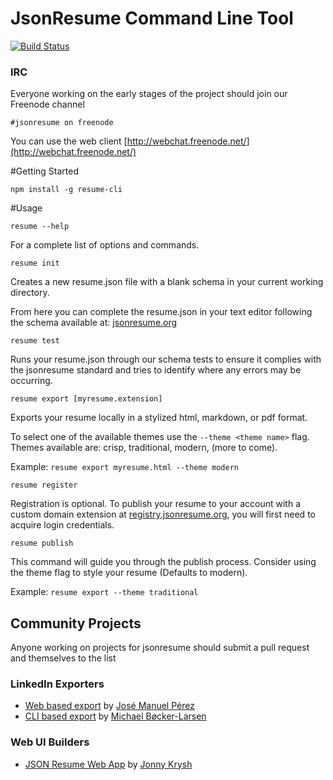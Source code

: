 JsonResume Command Line Tool
============================

[![Build Status](https://api.travis-ci.org/jsonresume/resume-cli.svg)](http://travis-ci.org/jsonresume/resume-cli)

### IRC

Everyone working on the early stages of the project should join our Freenode channel

```
#jsonresume on freenode
```

You can use the web client [http://webchat.freenode.net/](http://webchat.freenode.net/)



#Getting Started

    npm install -g resume-cli



#Usage

	resume --help

For a complete list of options and commands.


    resume init

Creates a new resume.json file with a blank schema in your current working directory.    

From here you can complete the resume.json in your text editor following the schema available at: [jsonresume.org](http://jsonresume.org/)

  
    resume test

Runs your resume.json through our schema tests to ensure it complies with the jsonresume standard and tries to identify where any errors may be occurring.

    
    resume export [myresume.extension]

Exports your resume locally in a stylized html, markdown, or pdf format.

To select one of the available themes use the `--theme <theme name>` flag.
Themes available are: crisp, traditional, modern, (more to come).

Example: `resume export myresume.html --theme modern`
  
    
    resume register

Registration is optional.
To publish your resume to your account with a custom domain extension at [registry.jsonresume.org](http://registry.jsonresume.org/), you will first need to acquire login credentials. 

   
    resume publish

This command will guide you through the publish process.
Consider using the theme flag to style your resume (Defaults to modern).

Example: `resume export --theme traditional`

## Community Projects

Anyone working on projects for jsonresume should submit a pull request and themselves to the list

### LinkedIn Exporters
* [Web based export](https://github.com/JMPerez/linkedin-to-json-resume) by [José Manuel Pérez](https://twitter.com/jmperezperez)
* [CLI based export](https://github.com/mblarsen/resume-linkedin) by [Michael Bøcker-Larsen](https://twitter.com/mblarsen)

### Web UI Builders
* [JSON Resume Web App](https://github.com/jonnykry/JSONResumeWebApp/tree/gh-pages) by [Jonny Krysh](https://github.com/jonnykry)
